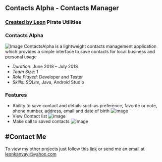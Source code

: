 ## Contacts Alpha - Contacts Manager
### [**Created by Leon**](https://bletomus.github.io/) **Pirate Utilities**

### Contacts Alpha
![Image](images/app_home.png)
ContactsAlpha is a lightweight contacts management application which provides a simple interface to save contacts for local business and personal usage

- _Duration_: June 2018 – July 2018
- _Team Size_: 1
- _Role Played_: Developer and Tester
- _Skills: SQLite_, Java, Android Studio

### Features
- Ability to save contact and details such as preference, favorite or note, phone number, address, email and date of birth
![image](images/saving_new_contact.png)
- View Contact list
![image](images/app_home.png)
- Make call to saved contacts
![image](images/making_a_call.png)
 
## #Contact Me
To view my other projects just follow this [link](https://bletomus.github.io/) or send me an email at leonkanyayi@yahoo.com

